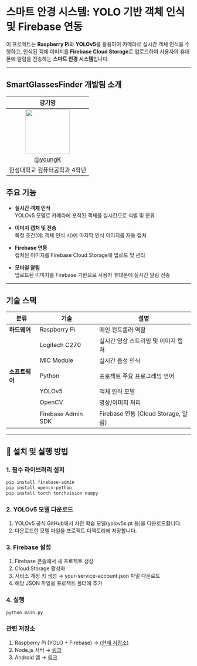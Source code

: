 # 스마트 안경 시스템: YOLO 기반 객체 인식 및 Firebase 연동  

이 프로젝트는 **Raspberry Pi**와 **YOLOv5**를 활용하여 카메라로 실시간 객체 인식을 수행하고, 인식된 객체 이미지를 **Firebase Cloud Storage**로 업로드하여 사용자의 휴대폰에 알림을 전송하는 **스마트 안경 시스템**입니다.  

---

## SmartGlassesFinder 개발팀 소개
| 강기영 |
|:---:|
| <img src="https://github.com/kang0048.png" width="120" height="120"/> | 
| [@youngK](https://github.com/Kang0048)|
| 한성대학교 컴퓨터공학과 4학년 |


##  주요 기능  

- **실시간 객체 인식**  
  YOLOv5 모델로 카메라에 포착된 객체를 실시간으로 식별 및 분류  

- **이미지 캡처 및 전송**  
  특정 조건(예: 객체 인식 시)에 마지막 인식 이미지를 자동 캡처  

- **Firebase 연동**  
  캡처된 이미지를 Firebase Cloud Storage에 업로드 및 관리  

- **모바일 알림**  
  업로드된 이미지를 Firebase 기반으로 사용자 휴대폰에 실시간 알림 전송  

---

## 기술 스택  

| 분류         | 기술                          | 설명                                       |
|------------- |-------------------------------|------------------------------------------- |
| **하드웨어** | Raspberry Pi                  | 메인 컨트롤러 역할                           |
|              | Logitech C270                 | 실시간 영상 스트리밍 및 이미지 캡처           |
|              | MIC Module                    | 실시간 음성 인식                            |
| **소프트웨어** | Python                         | 프로젝트 주요 프로그래밍 언어              |
|              | YOLOv5                        | 객체 인식 모델                             |
|              | OpenCV                        | 영상/이미지 처리                           |
|              | Firebase Admin SDK            | Firebase 연동 (Cloud Storage, 알림)        |

---

## 🚀 설치 및 실행 방법  

### 1. 필수 라이브러리 설치  

```bash
pip install firebase-admin
pip install opencv-python
pip install torch torchvision numpy
```
### 2. YOLOv5 모델 다운로드
1. YOLOv5 공식 GitHub에서 사전 학습 모델(yolov5s.pt 등)을 다운로드합니다.
2. 다운로드한 모델 파일을 프로젝트 디렉토리에 저장합니다.

### 3. Firebase 설정
1. Firebase 콘솔에서 새 프로젝트 생성
2. Cloud Storage 활성화
3. 서비스 계정 키 생성 → your-service-account.json 파일 다운로드
4. 해당 JSON 파일을 프로젝트 폴더에 추가

### 4. 실행
```bash
python main.py
```




### 관련 저장소
1. Raspberry Pi (YOLO + Firebase) → [(현재 저장소)](https://github.com/Kang0048/SmartGlassesFinderRaspberryPi)
2. Node.js 서버 → [링크](https://github.com/Kang0048/SmartGlassesFinderNode.js)
3. Android 앱 → [링크](https://github.com/Kang0048/SmartGlassesFinder)


